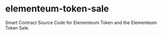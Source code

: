 # elementeum-token-sale
Smart Contract Source Code for Elementeum Token and the Elementeum Token Sale.
